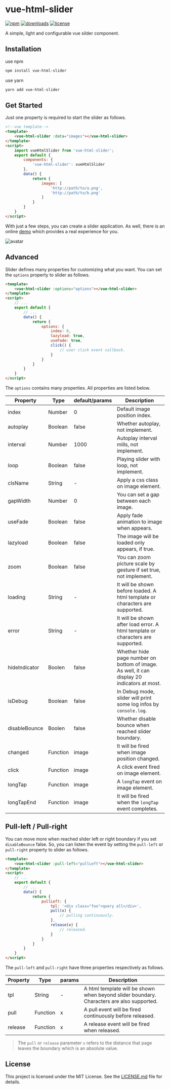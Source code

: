 # vue-html-slider

[![npm][npm]][npm-url] 
[![downloads][downloads]][downloads-url]
[![license][license]][license-url]

A simple, light and configurable vue silder component.

[npm]: https://img.shields.io/npm/v/vue-html-slider.svg
[npm-url]: https://www.npmjs.com/package/vue-html-slider
[downloads]: https://img.shields.io/npm/dm/vue-html-slider.svg
[downloads-url]: https://npmcharts.com/compare/vue-html-slider?minimal=true
[license]: https://img.shields.io/npm/l/vue-html-slider.svg
[license-url]:https://github.com/git-onepixel/vue-html-slider/blob/master/LICENSE

## Installation
use npm
``` bash
npm install vue-html-slider
```
use yarn
``` bash
yarn add vue-html-slider
```

## Get Started
Just one property is required to start the slider as follows.
``` html
<!--vue template-->
<template> 
    <vue-html-slider :data="images"></vue-html-slider>
</template>
<script>
    import vueHtmlSlider from 'vue-html-slider';
    export default {
        components: {
            'vue-html-slider': vueHtmlSlider
        },
        data() {
            return {
                images: [
                    'http://path/to/a.png',
                    'http://path/to/b.png'
                ]
            }
        }
    }
</script>
```
With just a few steps, you can create a slider application. As well, there is an online [demo](https://www.duqianduan.com/slider/index.html) which provides a real experience for you. 

![avatar](https://www.duqianduan.com/static/slider/qrcode.png)
 
## Advanced
Slider defines many properties for customizing what you want. You can set the `options` property to slider as follows.

``` html
<template> 
    <vue-html-slider :options="options"></vue-html-slider>
</template>
<script>
    // ...
    export default {
        // ...
        data() {
            return {
                options: {
                    index: 0,
                    lazyload: true,
                    useFade: true,
                    click() {
                        // user click event callback.
                    }
                }
            }
        }
    }
</script>
```

The `options` contains many properties. All properties are listed below.

| Property | Type | default/params | Description | 
| ------ | ------ | ------ | ------ | 
| index | Number | 0 |  Default image position index. |
| autoplay | Boolean | false | Whether autoplay, not implement. |
| interval | Number | 1000 |  Autoplay interval mills, not implement. |
| loop | Boolean | false | Playing slider with loop, not implement. |
| clsName | String | - | Apply a css class on image element. | 
| gapWidth | Number | 0 | You can set a gap between each image.|
| useFade | Boolean | false | Apply fade animation to image when appears. |
| lazyload | Boolean | false | The image will be loaded only appears, if true. |
| zoom | Boolean | false | You can zoom picture scale by gesture if set true, not implement.|
| loading | String | - | It will be shown before loaded. A html template or characters are supported.| 
| error | String | - | It will be shown after load error. A html template or characters are supported.|   
| hideIndicator | Boolen | false | Whether hide page number on bottom of image. As well, it can display 20 indicators at most.| 
| isDebug | Boolean | false | In Debug mode, slider will print some log infos by `console.log`. |
| disableBounce | Boolen | false | Whether disable bounce when reached slider boundary. |
| changed | Function | image |  It will be fired when image position changed. |
| click | Function | image | A click event fired on image element. |
| longTap | Function | image |  A `longTap` event on image element. |
| longTapEnd | Function | image | It will be fired when the `longTap` event completes. |

## Pull-left / Pull-right
You can move more when reached slider left or right boundary if you set `disableBounce` false. So, you can listen the event by setting the `pull-left` or `pull-right` property to slider as follows.

``` html
<template>
    <vue-html-slider :pull-left="pullLeft"></vue-html-slider>
</template>
<script>
    // ...
    export default {
        // ...
        data() {
            return {
                pullLeft: {
                    tpl: '<div class="foo">query all</div>',
                    pull(x) {
                        // pulling continuously.
                    },
                    release(x) {
                        // released.
                    }
                }
            }
        }
    }
</script>
```
The `pull-left` and `pull-right` have three properties respectively as follows.

| Property | Type | params | Description | 
| ------ | ------ | ------ | ------ | 
| tpl | String | - |  A html template will be shown when beyond slider boundary. Characters are also supported. |
| pull | Function | x | A pull event will be fired continuously before released. |
| release | Function | x | A release event will be fired when released. |

> The `pull` or `release` parameter `x` refers to the distance that page leaves the boundary which is an absolute value.

## License
This project is licensed under the MIT License.
See the [LICENSE.md](https://github.com/git-onepixel/vue-html-slider/blob/master/LICENSE) file for details.